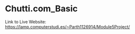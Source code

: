 # Chutti.com_Basic
Link to Live Website: https://lamp.computerstudi.es/~Parth1126914/Module5Project/
